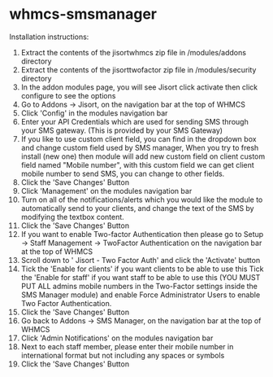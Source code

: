# whmcs-smsmanager
Installation instructions:

1. Extract the contents of the jisortwhmcs zip file in /modules/addons directory
2. Extract the contents of the jisorttwofactor zip file in /modules/security directory
3. In the addon modules page, you will see Jisort click activate then click configure to see the options
4. Go to Addons ->  Jisort, on the navigation bar at the top of WHMCS
5. Click 'Config' in the modules navigation bar
6. Enter your API Credentials which are used for sending SMS through your SMS gateway. (This is provided
by your SMS Gateway)
7. If you like to use custom client field, you can find in the dropdown box and change custom field used by
SMS manager, When you try to fresh install (new one) then module will add new custom field on client
custom field named "Mobile number", with this custom field we can get client mobile number to send
SMS, you can change to other fields.
8. Click the 'Save Changes' Button
9. Click 'Management' on the modules navigation bar
10. Turn on all of the notifications/alerts which you would like the module to automatically send to your
clients, and change the text of the SMS by modifying the textbox content.
11. Click the 'Save Changes' Button
12. If you want to enable Two-factor Authentication then please go to Setup -> Staff Management -> TwoFactor
Authentication on the navigation bar at the top of WHMCS
13. Scroll down to ' Jisort  - Two Factor Auth' and click the 'Activate' button
14. Tick the 'Enable for clients' if you want clients to be able to use this
 Tick the 'Enable for staff' if you want staff to be able to use this (YOU MUST PUT ALL admins
mobile numbers in the Two-Factor settings inside the SMS Manager module) and enable Force
Administrator Users to enable Two Factor Authentication.
15. Click the 'Save Changes' Button
16. Go back to Addons -> SMS Manager, on the navigation bar at the top of WHMCS
17. Click 'Admin Notifications' on the modules navigation bar
18. Next to each staff member, please enter their mobile number in international format but not including
any spaces or symbols
19. Click the 'Save Changes' Button
